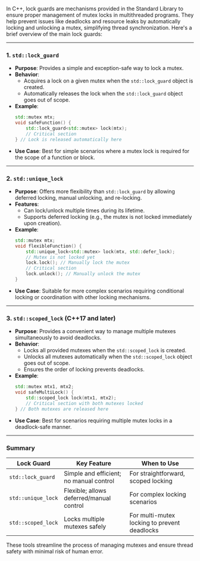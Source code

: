 In C++, lock guards are mechanisms provided in the Standard Library to ensure proper management of mutex locks in multithreaded programs. They help prevent issues like deadlocks and resource leaks by automatically locking and unlocking a mutex, simplifying thread synchronization. Here's a brief overview of the main lock guards:

---

### **1. `std::lock_guard`**
- **Purpose**: Provides a simple and exception-safe way to lock a mutex.
- **Behavior**:
  - Acquires a lock on a given mutex when the `std::lock_guard` object is created.
  - Automatically releases the lock when the `std::lock_guard` object goes out of scope.
- **Example**:
  ```cpp
  std::mutex mtx;
  void safeFunction() {
      std::lock_guard<std::mutex> lock(mtx);
      // Critical section
  } // Lock is released automatically here
  ```
- **Use Case**: Best for simple scenarios where a mutex lock is required for the scope of a function or block.

---

### **2. `std::unique_lock`**
- **Purpose**: Offers more flexibility than `std::lock_guard` by allowing deferred locking, manual unlocking, and re-locking.
- **Features**:
  - Can lock/unlock multiple times during its lifetime.
  - Supports deferred locking (e.g., the mutex is not locked immediately upon creation).
- **Example**:
  ```cpp
  std::mutex mtx;
  void flexibleFunction() {
      std::unique_lock<std::mutex> lock(mtx, std::defer_lock);
      // Mutex is not locked yet
      lock.lock(); // Manually lock the mutex
      // Critical section
      lock.unlock(); // Manually unlock the mutex
  }
  ```
- **Use Case**: Suitable for more complex scenarios requiring conditional locking or coordination with other locking mechanisms.

---

### **3. `std::scoped_lock`** (C++17 and later)
- **Purpose**: Provides a convenient way to manage multiple mutexes simultaneously to avoid deadlocks.
- **Behavior**:
  - Locks all provided mutexes when the `std::scoped_lock` is created.
  - Unlocks all mutexes automatically when the `std::scoped_lock` object goes out of scope.
  - Ensures the order of locking prevents deadlocks.
- **Example**:
  ```cpp
  std::mutex mtx1, mtx2;
  void safeMultiLock() {
      std::scoped_lock lock(mtx1, mtx2);
      // Critical section with both mutexes locked
  } // Both mutexes are released here
  ```
- **Use Case**: Best for scenarios requiring multiple mutex locks in a deadlock-safe manner.

---

### Summary
| Lock Guard       | Key Feature                            | When to Use                                        |
|------------------|----------------------------------------|---------------------------------------------------|
| `std::lock_guard` | Simple and efficient; no manual control | For straightforward, scoped locking               |
| `std::unique_lock`| Flexible; allows deferred/manual control| For complex locking scenarios                     |
| `std::scoped_lock`| Locks multiple mutexes safely          | For multi-mutex locking to prevent deadlocks      |

These tools streamline the process of managing mutexes and ensure thread safety with minimal risk of human error.